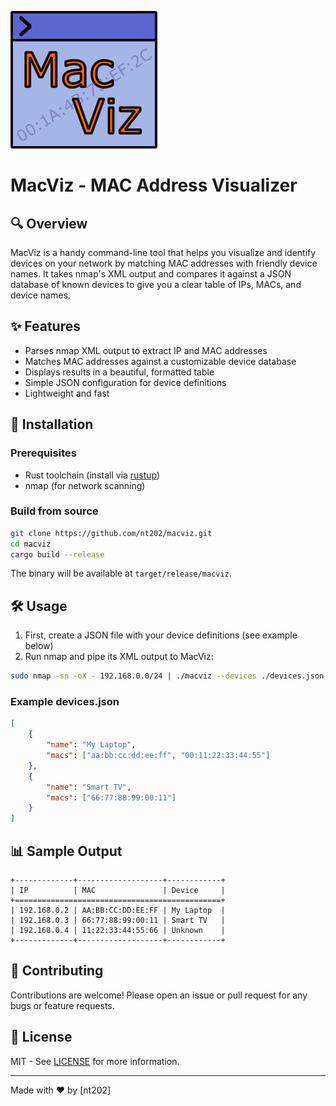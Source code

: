 ![MacViz Logo](./logo.png)
# MacViz - MAC Address Visualizer

## 🔍 Overview

MacViz is a handy command-line tool that helps you visualize and identify devices on your network by matching MAC addresses with friendly device names. It takes nmap's XML output and compares it against a JSON database of known devices to give you a clear table of IPs, MACs, and device names.

## ✨ Features

- Parses nmap XML output to extract IP and MAC addresses
- Matches MAC addresses against a customizable device database
- Displays results in a beautiful, formatted table
- Simple JSON configuration for device definitions
- Lightweight and fast

## 🚀 Installation

### Prerequisites
- Rust toolchain (install via [rustup](https://rustup.rs/))
- nmap (for network scanning)

### Build from source
```bash
git clone https://github.com/nt202/macviz.git
cd macviz
cargo build --release
```

The binary will be available at `target/release/macviz`.

## 🛠 Usage

1. First, create a JSON file with your device definitions (see example below)
2. Run nmap and pipe its XML output to MacViz:

```bash
sudo nmap -sn -oX - 192.168.0.0/24 | ./macviz --devices ./devices.json
```

### Example devices.json
```json
[
    {
        "name": "My Laptop",
        "macs": ["aa:bb:cc:dd:ee:ff", "00:11:22:33:44:55"]
    },
    {
        "name": "Smart TV",
        "macs": ["66:77:88:99:00:11"]
    }
]
```

## 📊 Sample Output

```
+-------------+-------------------+------------+
| IP          | MAC               | Device     |
+==============================================+
| 192.168.0.2 | AA:BB:CC:DD:EE:FF | My Laptop  |
| 192.168.0.3 | 66:77:88:99:00:11 | Smart TV   |
| 192.168.0.4 | 11:22:33:44:55:66 | Unknown    |
+-------------+-------------------+------------+
```

## 🤝 Contributing

Contributions are welcome! Please open an issue or pull request for any bugs or feature requests.

## 📜 License

MIT - See [LICENSE](LICENSE) for more information.

---

Made with ❤️ by [nt202]